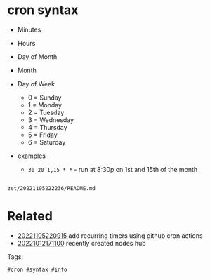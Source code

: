 # cron syntax

- Minutes
- Hours
- Day of Month
- Month
- Day of Week
  - 0 = Sunday
  - 1 = Monday
  - 2 = Tuesday
  - 3 = Wednesday
  - 4 = Thursday
  - 5 = Friday
  - 6 = Saturday

- examples
  - `30 20 1,15 * *` - run at 8:30p on 1st and 15th of the month

```
```

` zet/20221105222236/README.md `

# Related

- [20221105220915](/zet/20221105220915/README.md) add recurring timers using github cron actions
- [20221012171100](/zet/20221012171100/README.md) recently created nodes hub

Tags:

    #cron #syntax #info
